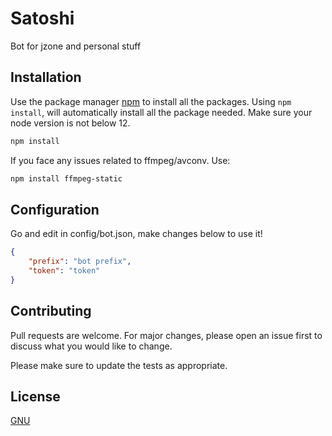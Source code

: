 # Satoshi

Bot for jzone and personal stuff



## Installation

Use the package manager [npm](https://npmjs.com) to install all the packages. Using `npm install`, will automatically install all the package needed. Make sure your node version is not below 12.

```bash
npm install
```

If you face any issues related to ffmpeg/avconv. Use:
```bash
npm install ffmpeg-static
```

## Configuration

Go and edit in config/bot.json, make changes below to use it!

```json
{
    "prefix": "bot prefix", 
    "token": "token"
}

```

## Contributing
Pull requests are welcome. For major changes, please open an issue first to discuss what you would like to change.

Please make sure to update the tests as appropriate.

## License
[GNU](https://choosealicense.com/licenses/gpl-3.0/)
